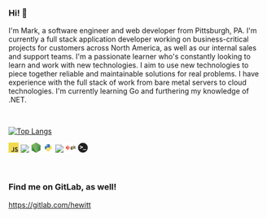 ### Hi! 👋

I'm Mark, a software engineer and web developer from Pittsburgh, PA. I'm currently a full stack application developer working on business-critical projects for customers across North America, as well as our internal sales and support teams. I'm a passionate learner who's constantly looking to learn and work with new technologies. I aim to use new technologies to piece together reliable and maintainable solutions for real problems. I have experience with the full stack of work from bare metal servers to cloud technologies. I'm currently learning Go and furthering my knowledge of .NET.

&nbsp;

[![Top Langs](https://github-readme-stats.vercel.app/api/top-langs/?username=mhco&layout=compact)](https://github.com/anuraghazra/github-readme-stats)

<code><img height="20" src="https://raw.githubusercontent.com/github/explore/80688e429a7d4ef2fca1e82350fe8e3517d3494d/topics/javascript/javascript.png"></code>
<code><img height="20" src="https://upload.wikimedia.org/wikipedia/commons/thumb/1/10/CSS3_and_HTML5_logos_and_wordmarks.svg/791px-CSS3_and_HTML5_logos_and_wordmarks.svg.png"></code>
<code><img height="20" src="https://raw.githubusercontent.com/github/explore/80688e429a7d4ef2fca1e82350fe8e3517d3494d/topics/nodejs/nodejs.png"></code>
<code><img height="20" src="https://raw.githubusercontent.com/github/explore/80688e429a7d4ef2fca1e82350fe8e3517d3494d/topics/python/python.png"></code>
<code><img height="20" src="https://cdn.iconscout.com/icon/free/png-512/aws-1869025-1583149.png"></code>
<code><img height="20" src="https://raw.githubusercontent.com/github/explore/80688e429a7d4ef2fca1e82350fe8e3517d3494d/topics/git/git.png"></code>
<code><img height="20" src="https://raw.githubusercontent.com/github/explore/80688e429a7d4ef2fca1e82350fe8e3517d3494d/topics/terminal/terminal.png"></code>

&nbsp;

### **Find me on GitLab, as well!**

https://gitlab.com/hewitt

